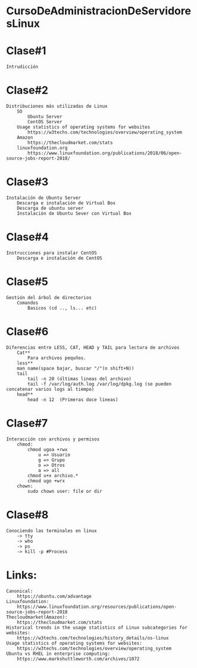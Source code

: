 # CursoDeAdministracionDeServidoresLinux
# Clase#1
    Intrudicción
# Clase#2
    Distribuciones más utilizadas de Linux
        SO
            Ubuntu Server
            CentOS Server
        Usage statistics of operating systems for websites
            https://w3techs.com/technologies/overview/operating_system  
        Amazon
            https://thecloudmarket.com/stats
        linuxfoundation.org
            https://www.linuxfoundation.org/publications/2018/06/open-source-jobs-report-2018/
# Clase#3
    Instalación de Ubuntu Server
        Descarga e instalación de Virtual Box
        Descarga de ubuntu server
        Instalación de Ubuntu Sever con Virtual Box
# Clase#4
    Instrucciones para instalar CentOS
        Descarga e instalación de CentOS
# Clase#5
    Gestión del árbol de directorios
        Comandos
            Basicos (cd .., ls... etc)
# Clase#6
    Diferencias entre LESS, CAT, HEAD y TAIL para lectura de archivos
        Cat**
            Para archivos pequños.
        less**
        man name(space bajar, buscar "/"(n shift+N))
        tail
            tail -n 20 (últimas lineas del archivo)
            tail -f /var/log/auth.log /var/log/dpkg.log (se pueden concatenar varios logs al tiempo)
        head**
            head -n 12  (Primeras doce lineas)
# Clase#7
    Interacción con archivos y permisos
        chmod:
            chmod ugoa +rwx
                u => Usuario
                g => Grupo
                o => Otros
                a => all
            chmod u+x archivo.*
            chmod ugo +wrx
        chown:
            sudo chown user: file or dir
# Clase#8
    Conociendo las terminales en linux
        -> tty
        -> who
        -> ps
        -> kill -p #Process
# Links:
    Canonical:
        https://ubuntu.com/advantage
    Linuxfoundation:
        https://www.linuxfoundation.org/resources/publications/open-source-jobs-report-2018
    Thecloudmarket(Amazon):
        https://thecloudmarket.com/stats
    Historical trends in the usage statistics of Linux subcategories for websites:
        https://w3techs.com/technologies/history_details/os-linux
    Usage statistics of operating systems for websites:        
        https://w3techs.com/technologies/overview/operating_system
    Ubuntu vs RHEL in enterprise computing:
        https://www.markshuttleworth.com/archives/1072